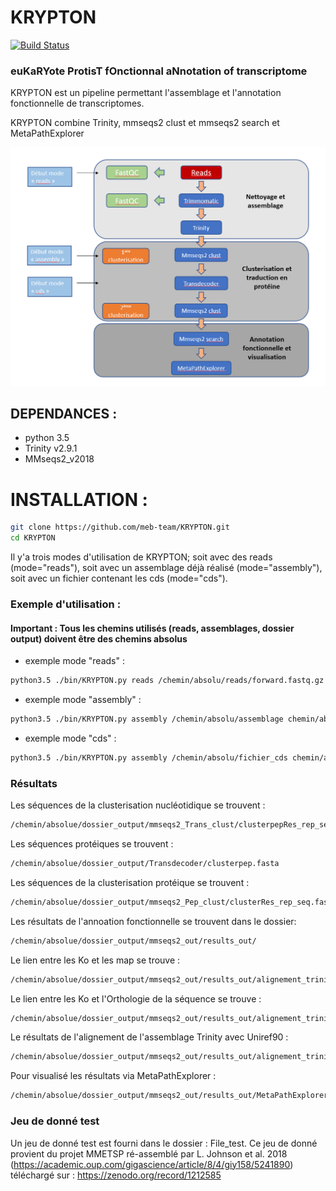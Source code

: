 # KRYPTON



[![Build Status](https://github.com/meb-team/CRYPTON.git)](https://github.com/meb-team/CRYPTON)

### euKaRYote ProtisT fOnctionnal aNnotation of transcriptome



KRYPTON est un pipeline permettant l'assemblage et l'annotation fonctionnelle de transcriptomes.

KRYPTON combine Trinity, mmseqs2 clust et mmseqs2 search et MetaPathExplorer

![Workflow Krypton](https://github.com/meb-team/KRYPTON/blob/master/Workflow_KRYPTON.PNG)

## DEPENDANCES :

  - python 3.5
  - Trinity v2.9.1
  - MMseqs2_v2018

# INSTALLATION :

```sh
git clone https://github.com/meb-team/KRYPTON.git
cd KRYPTON
```

Il y'a trois modes d'utilisation de KRYPTON; soit avec des reads (mode="reads"), soit avec un assemblage déjà réalisé (mode="assembly"), soit avec un fichier contenant les cds (mode="cds").

### Exemple d'utilisation :

#### Important : Tous les chemins utilisés (reads, assemblages, dossier output) doivent être des chemins absolus

 - exemple mode "reads" :

```sh
python3.5 ./bin/KRYPTON.py reads /chemin/absolu/reads/forward.fastq.gz /chemin/absolu/reads/reverse.fastq.gz /chemin/absolu/output
```
- exemple mode "assembly" : 
```sh
python3.5 ./bin/KRYPTON.py assembly /chemin/absolu/assemblage chemin/absolu/output
```
- exemple mode "cds" : 
```sh
python3.5 ./bin/KRYPTON.py assembly /chemin/absolu/fichier_cds chemin/absolu/output
```

### Résultats

Les séquences de la clusterisation nucléotidique se trouvent : 

```sh
/chemin/absolue/dossier_output/mmseqs2_Trans_clust/clusterpepRes_rep_seq.fasta
```

Les séquences protéiques se trouvent : 

```sh
/chemin/absolue/dossier_output/Transdecoder/clusterpep.fasta
```

Les séquences de la clusterisation protéique se trouvent : 

```sh
/chemin/absolue/dossier_output/mmseqs2_Pep_clust/clusterRes_rep_seq.fasta
```

Les résultats de l'annoation fonctionnelle se trouvent dans le dossier: 


```sh
/chemin/absolue/dossier_output/mmseqs2_out/results_out/
```

Le lien entre les Ko et les map se trouve :

```sh
/chemin/absolue/dossier_output/mmseqs2_out/results_out/alignement_trinity_ko_map.tsv
```

Le lien entre les Ko et l'Orthologie de la séquence se trouve :

```sh
/chemin/absolue/dossier_output/mmseqs2_out/results_out/alignement_trinity_ko_ortho.tsv
```

Le résultats de l'alignement de l'assemblage Trinity avec Uniref90 : 

```sh
/chemin/absolue/dossier_output/mmseqs2_out/results_out/alignement_trinity_Uniref90_sorted.tsv
```

Pour visualisé les résultats via MetaPathExplorer : 

```sh
/chemin/absolue/dossier_output/mmseqs2_out/results_out/MetaPathExplorer/
```

### Jeu de donné test 

Un jeu de donné test est fourni dans le dossier : File_test.
Ce jeu de donné provient du projet MMETSP ré-assemblé par L. Johnson et al. 2018 (https://academic.oup.com/gigascience/article/8/4/giy158/5241890) 
téléchargé sur : https://zenodo.org/record/1212585



